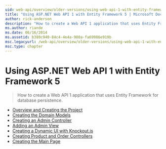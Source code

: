 ```yaml
---
uid: web-api/overview/older-versions/using-web-api-1-with-entity-framework-5/index
title: "Using ASP.NET Web API 1 with Entity Framework 5 | Microsoft Docs"
author: rick-anderson
description: "How to create a Web API 1 application that uses Entity Framework for database persistence."
ms.author: riande
ms.date: 06/16/2014
ms.assetid: b380c940-84c4-4e4a-980a-fa69986e919b
msc.legacyurl: /web-api/overview/older-versions/using-web-api-1-with-entity-framework-5
msc.type: chapter
---
```

Using ASP.NET Web API 1 with Entity Framework 5
====================
> How to create a Web API 1 application that uses Entity Framework for database persistence.


- [Overview and Creating the Project](using-web-api-with-entity-framework-part-1.md)
- [Creating the Domain Models](using-web-api-with-entity-framework-part-2.md)
- [Creating an Admin Controller](using-web-api-with-entity-framework-part-3.md)
- [Adding an Admin View](using-web-api-with-entity-framework-part-4.md)
- [Creating a Dynamic UI with Knockout.js](using-web-api-with-entity-framework-part-5.md)
- [Creating Product and Order Controllers](using-web-api-with-entity-framework-part-6.md)
- [Creating the Main Page](using-web-api-with-entity-framework-part-7.md)
